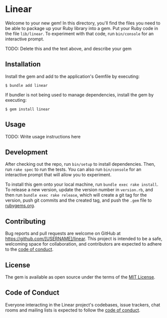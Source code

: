 # Linear

Welcome to your new gem! In this directory, you'll find the files you need to be able to package up your Ruby library into a gem. Put your Ruby code in the file `lib/linear`. To experiment with that code, run `bin/console` for an interactive prompt.

TODO: Delete this and the text above, and describe your gem

## Installation

Install the gem and add to the application's Gemfile by executing:

    $ bundle add linear

If bundler is not being used to manage dependencies, install the gem by executing:

    $ gem install linear

## Usage

TODO: Write usage instructions here

## Development

After checking out the repo, run `bin/setup` to install dependencies. Then, run `rake spec` to run the tests. You can also run `bin/console` for an interactive prompt that will allow you to experiment.

To install this gem onto your local machine, run `bundle exec rake install`. To release a new version, update the version number in `version.rb`, and then run `bundle exec rake release`, which will create a git tag for the version, push git commits and the created tag, and push the `.gem` file to [rubygems.org](https://rubygems.org).

## Contributing

Bug reports and pull requests are welcome on GitHub at https://github.com/[USERNAME]/linear. This project is intended to be a safe, welcoming space for collaboration, and contributors are expected to adhere to the [code of conduct](https://github.com/[USERNAME]/linear/blob/master/CODE_OF_CONDUCT.md).

## License

The gem is available as open source under the terms of the [MIT License](https://opensource.org/licenses/MIT).

## Code of Conduct

Everyone interacting in the Linear project's codebases, issue trackers, chat rooms and mailing lists is expected to follow the [code of conduct](https://github.com/[USERNAME]/linear/blob/master/CODE_OF_CONDUCT.md).
